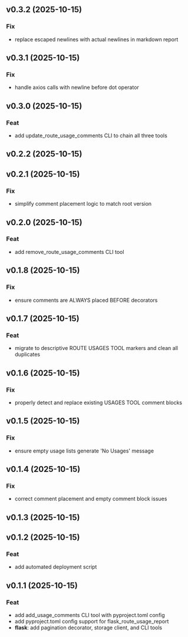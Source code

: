 ## v0.3.2 (2025-10-15)

### Fix

- replace escaped newlines with actual newlines in markdown report

## v0.3.1 (2025-10-15)

### Fix

- handle axios calls with newline before dot operator

## v0.3.0 (2025-10-15)

### Feat

- add update_route_usage_comments CLI to chain all three tools

## v0.2.2 (2025-10-15)

## v0.2.1 (2025-10-15)

### Fix

- simplify comment placement logic to match root version

## v0.2.0 (2025-10-15)

### Feat

- add remove_route_usage_comments CLI tool

## v0.1.8 (2025-10-15)

### Fix

- ensure comments are ALWAYS placed BEFORE decorators

## v0.1.7 (2025-10-15)

### Feat

- migrate to descriptive ROUTE USAGES TOOL markers and clean all duplicates

## v0.1.6 (2025-10-15)

### Fix

- properly detect and replace existing USAGES TOOL comment blocks

## v0.1.5 (2025-10-15)

### Fix

- ensure empty usage lists generate 'No Usages' message

## v0.1.4 (2025-10-15)

### Fix

- correct comment placement and empty comment block issues

## v0.1.3 (2025-10-15)

## v0.1.2 (2025-10-15)

### Feat

- add automated deployment script

## v0.1.1 (2025-10-15)

### Feat

- add add_usage_comments CLI tool with pyproject.toml config
- add pyproject.toml config support for flask_route_usage_report
- **flask**: add pagination decorator, storage client, and CLI tools
